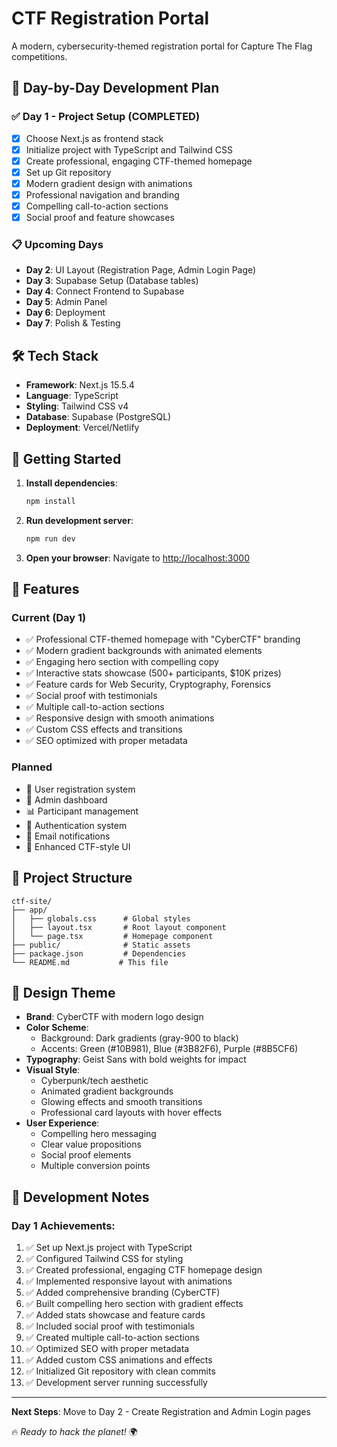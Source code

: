 # CTF Registration Portal

A modern, cybersecurity-themed registration portal for Capture The Flag competitions.

## 🚀 Day-by-Day Development Plan

### ✅ Day 1 - Project Setup (COMPLETED)
- [x] Choose Next.js as frontend stack
- [x] Initialize project with TypeScript and Tailwind CSS
- [x] Create professional, engaging CTF-themed homepage
- [x] Set up Git repository
- [x] Modern gradient design with animations
- [x] Professional navigation and branding
- [x] Compelling call-to-action sections
- [x] Social proof and feature showcases

### 📋 Upcoming Days
- **Day 2**: UI Layout (Registration Page, Admin Login Page)
- **Day 3**: Supabase Setup (Database tables)
- **Day 4**: Connect Frontend to Supabase
- **Day 5**: Admin Panel
- **Day 6**: Deployment
- **Day 7**: Polish & Testing

## 🛠️ Tech Stack

- **Framework**: Next.js 15.5.4
- **Language**: TypeScript
- **Styling**: Tailwind CSS v4
- **Database**: Supabase (PostgreSQL)
- **Deployment**: Vercel/Netlify

## 🚦 Getting Started

1. **Install dependencies**:
   ```bash
   npm install
   ```

2. **Run development server**:
   ```bash
   npm run dev
   ```

3. **Open your browser**:
   Navigate to [http://localhost:3000](http://localhost:3000)

## 🎯 Features

### Current (Day 1)
- ✅ Professional CTF-themed homepage with "CyberCTF" branding
- ✅ Modern gradient backgrounds with animated elements
- ✅ Engaging hero section with compelling copy
- ✅ Interactive stats showcase (500+ participants, $10K prizes)
- ✅ Feature cards for Web Security, Cryptography, Forensics
- ✅ Social proof with testimonials
- ✅ Multiple call-to-action sections
- ✅ Responsive design with smooth animations
- ✅ Custom CSS effects and transitions
- ✅ SEO optimized with proper metadata

### Planned
- 📝 User registration system
- 👤 Admin dashboard
- 📊 Participant management
- 🔐 Authentication system
- 📧 Email notifications
- 🎨 Enhanced CTF-style UI

## 📁 Project Structure

```
ctf-site/
├── app/
│   ├── globals.css      # Global styles
│   ├── layout.tsx       # Root layout component
│   └── page.tsx         # Homepage component
├── public/              # Static assets
├── package.json         # Dependencies
└── README.md           # This file
```

## 🎨 Design Theme

- **Brand**: CyberCTF with modern logo design
- **Color Scheme**: 
  - Background: Dark gradients (gray-900 to black)
  - Accents: Green (#10B981), Blue (#3B82F6), Purple (#8B5CF6)
- **Typography**: Geist Sans with bold weights for impact
- **Visual Style**: 
  - Cyberpunk/tech aesthetic
  - Animated gradient backgrounds
  - Glowing effects and smooth transitions
  - Professional card layouts with hover effects
- **User Experience**:
  - Compelling hero messaging
  - Clear value propositions
  - Social proof elements
  - Multiple conversion points

## 📝 Development Notes

### Day 1 Achievements:
1. ✅ Set up Next.js project with TypeScript
2. ✅ Configured Tailwind CSS for styling
3. ✅ Created professional, engaging CTF homepage design
4. ✅ Implemented responsive layout with animations
5. ✅ Added comprehensive branding (CyberCTF)
6. ✅ Built compelling hero section with gradient effects
7. ✅ Added stats showcase and feature cards
8. ✅ Included social proof with testimonials
9. ✅ Created multiple call-to-action sections
10. ✅ Optimized SEO with proper metadata
11. ✅ Added custom CSS animations and effects
12. ✅ Initialized Git repository with clean commits
13. ✅ Development server running successfully

---

**Next Steps**: Move to Day 2 - Create Registration and Admin Login pages

🔥 *Ready to hack the planet!* 🌍
